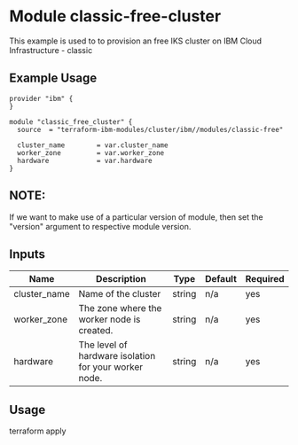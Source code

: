 # Module classic-free-cluster

This example is used to to provision an free IKS cluster on IBM Cloud Infrastructure - classic

## Example Usage
```
provider "ibm" {
}

module "classic_free_cluster" {
  source  = "terraform-ibm-modules/cluster/ibm//modules/classic-free"

  cluster_name        = var.cluster_name
  worker_zone         = var.worker_zone
  hardware            = var.hardware
}
```
## NOTE:
If we want to make use of a particular version of module, then set the "version" argument to respective module version.


<!-- BEGINNING OF PRE-COMMIT-TERRAFORM DOCS HOOK -->
## Inputs

| Name                              | Description                                           | Type   | Default | Required |
|-----------------------------------|-------------------------------------------------------|--------|---------|----------|
| cluster\_name                     | Name of the cluster                                   | string | n/a     | yes      |
| worker\_zone                      | The zone where the worker node is created.            | string | n/a     | yes      |
| hardware                          | The level of hardware isolation for your worker node. | string | n/a     | yes      |

<!-- END OF PRE-COMMIT-TERRAFORM DOCS HOOK -->

## Usage

terraform apply

